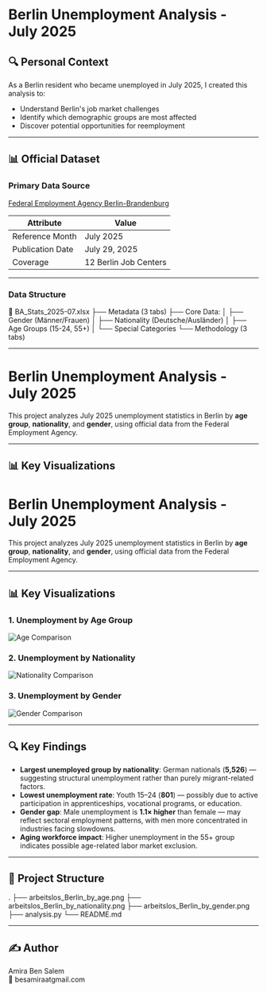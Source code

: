 # Berlin Unemployment Analysis - July 2025

## 🔍 Personal Context
As a Berlin resident who became unemployed in July 2025, I created this analysis to:
- Understand Berlin's job market challenges
- Identify which demographic groups are most affected
- Discover potential opportunities for reemployment


---

## 📊 Official Dataset
### Primary Data Source
[Federal Employment Agency Berlin-Brandenburg](https://www.arbeitsagentur.de/vor-ort/rd-bb/statistik)  

| Attribute          | Value                     |
|--------------------|---------------------------|
| Reference Month    | July 2025                |
| Publication Date   | July 29, 2025            |
| Coverage           | 12 Berlin Job Centers    |


---- 

### Data Structure
📂 BA_Stats_2025-07.xlsx
├── Metadata (3 tabs)
├── Core Data:
│   ├── Gender (Männer/Frauen)
│   ├── Nationality (Deutsche/Ausländer) 
│   ├── Age Groups (15-24, 55+)
│   └── Special Categories
└── Methodology (3 tabs)

---- 

# Berlin Unemployment Analysis - July 2025

This project analyzes July 2025 unemployment statistics in Berlin by **age group**, **nationality**, and **gender**, using official data from the Federal Employment Agency.

---

## 📊 Key Visualizations

# Berlin Unemployment Analysis - July 2025

This project analyzes July 2025 unemployment statistics in Berlin by **age group**, **nationality**, and **gender**, using official data from the Federal Employment Agency.

---

## 📊 Key Visualizations

### 1. Unemployment by Age Group
![Age Comparison](arbeitslos_Berlin_by_age.PNG)

### 2. Unemployment by Nationality
![Nationality Comparison](arbeitslos_Berlin_by_nationality.PNG)

### 3. Unemployment by Gender
![Gender Comparison](Arbeitslos_Berlin_by_Gender.PNG)

---



## 🔍 Key Findings
- **Largest unemployed group by nationality**: German nationals (**5,526**) — suggesting structural unemployment rather than purely migrant-related factors.
- **Lowest unemployment rate**: Youth 15–24 (**801**) — possibly due to active participation in apprenticeships, vocational programs, or education.
- **Gender gap**: Male unemployment is **1.1× higher** than female — may reflect sectoral employment patterns, with men more concentrated in industries facing slowdowns.
- **Aging workforce impact**: Higher unemployment in the 55+ group indicates possible age-related labor market exclusion.

---

## 📂 Project Structure
.
├── arbeitslos_Berlin_by_age.png
├── arbeitslos_Berlin_by_nationality.png
├── arbeitslos_Berlin_by_gender.png
├── analysis.py
└── README.md


---

## ✍️ Author
Amira Ben Salem  
📧 besamiraatgmail.com
